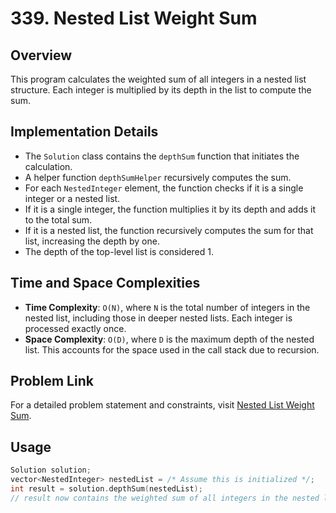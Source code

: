 # 339. Nested List Weight Sum

## Overview
This program calculates the weighted sum of all integers in a nested list structure. Each integer is multiplied by its depth in the list to compute the sum.

## Implementation Details
- The `Solution` class contains the `depthSum` function that initiates the calculation.
- A helper function `depthSumHelper` recursively computes the sum.
- For each `NestedInteger` element, the function checks if it is a single integer or a nested list.
- If it is a single integer, the function multiplies it by its depth and adds it to the total sum.
- If it is a nested list, the function recursively computes the sum for that list, increasing the depth by one.
- The depth of the top-level list is considered 1.

## Time and Space Complexities
- **Time Complexity**: `O(N)`, where `N` is the total number of integers in the nested list, including those in deeper nested lists. Each integer is processed exactly once.
- **Space Complexity**: `O(D)`, where `D` is the maximum depth of the nested list. This accounts for the space used in the call stack due to recursion.

## Problem Link
For a detailed problem statement and constraints, visit [Nested List Weight Sum](https://leetcode.com/problems/nested-list-weight-sum/).

## Usage
```cpp
Solution solution;
vector<NestedInteger> nestedList = /* Assume this is initialized */;
int result = solution.depthSum(nestedList);
// result now contains the weighted sum of all integers in the nested list
